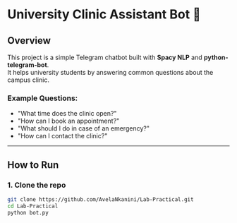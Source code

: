 # University Clinic Assistant Bot 🤖

## Overview
This project is a simple Telegram chatbot built with **Spacy NLP** and **python-telegram-bot**.  
It helps university students by answering common questions about the campus clinic.

### Example Questions:
- "What time does the clinic open?"
- "How can I book an appointment?"
- "What should I do in case of an emergency?"
- "How can I contact the clinic?"

---

## How to Run

### 1. Clone the repo
```bash
git clone https://github.com/AvelaNkanini/Lab-Practical.git
cd Lab-Practical
python bot.py

